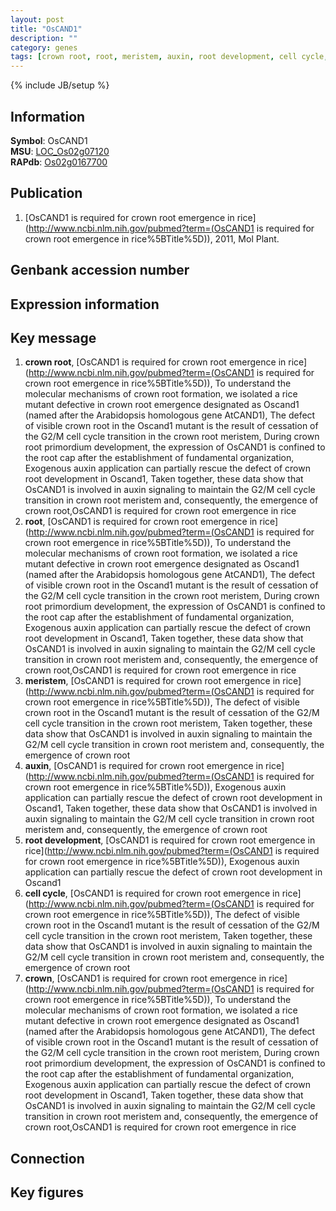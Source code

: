 ```yaml
---
layout: post
title: "OsCAND1"
description: ""
category: genes
tags: [crown root, root, meristem, auxin, root development, cell cycle, crown, Gene]
---
```

{% include JB/setup %}

## Information
__Symbol__: OsCAND1  
__MSU__: [LOC_Os02g07120](http://rice.plantbiology.msu.edu/cgi-bin/ORF_infopage.cgi?orf=LOC_Os02g07120)  
__RAPdb__: [Os02g0167700](http://rapdb.dna.affrc.go.jp/viewer/gbrowse_details/irgsp1?name=Os02g0167700)  

## Publication
1. [OsCAND1 is required for crown root emergence in rice](http://www.ncbi.nlm.nih.gov/pubmed?term=(OsCAND1 is required for crown root emergence in rice%5BTitle%5D)), 2011, Mol Plant.

## Genbank accession number

## Expression information

## Key message
1. __crown root__, [OsCAND1 is required for crown root emergence in rice](http://www.ncbi.nlm.nih.gov/pubmed?term=(OsCAND1 is required for crown root emergence in rice%5BTitle%5D)),  To understand the molecular mechanisms of crown root formation, we isolated a rice mutant defective in crown root emergence designated as Oscand1 (named after the Arabidopsis homologous gene AtCAND1), The defect of visible crown root in the Oscand1 mutant is the result of cessation of the G2/M cell cycle transition in the crown root meristem, During crown root primordium development, the expression of OsCAND1 is confined to the root cap after the establishment of fundamental organization, Exogenous auxin application can partially rescue the defect of crown root development in Oscand1, Taken together, these data show that OsCAND1 is involved in auxin signaling to maintain the G2/M cell cycle transition in crown root meristem and, consequently, the emergence of crown root,OsCAND1 is required for crown root emergence in rice
2. __root__, [OsCAND1 is required for crown root emergence in rice](http://www.ncbi.nlm.nih.gov/pubmed?term=(OsCAND1 is required for crown root emergence in rice%5BTitle%5D)),  To understand the molecular mechanisms of crown root formation, we isolated a rice mutant defective in crown root emergence designated as Oscand1 (named after the Arabidopsis homologous gene AtCAND1), The defect of visible crown root in the Oscand1 mutant is the result of cessation of the G2/M cell cycle transition in the crown root meristem, During crown root primordium development, the expression of OsCAND1 is confined to the root cap after the establishment of fundamental organization, Exogenous auxin application can partially rescue the defect of crown root development in Oscand1, Taken together, these data show that OsCAND1 is involved in auxin signaling to maintain the G2/M cell cycle transition in crown root meristem and, consequently, the emergence of crown root,OsCAND1 is required for crown root emergence in rice
3. __meristem__, [OsCAND1 is required for crown root emergence in rice](http://www.ncbi.nlm.nih.gov/pubmed?term=(OsCAND1 is required for crown root emergence in rice%5BTitle%5D)),  The defect of visible crown root in the Oscand1 mutant is the result of cessation of the G2/M cell cycle transition in the crown root meristem, Taken together, these data show that OsCAND1 is involved in auxin signaling to maintain the G2/M cell cycle transition in crown root meristem and, consequently, the emergence of crown root
4. __auxin__, [OsCAND1 is required for crown root emergence in rice](http://www.ncbi.nlm.nih.gov/pubmed?term=(OsCAND1 is required for crown root emergence in rice%5BTitle%5D)),  Exogenous auxin application can partially rescue the defect of crown root development in Oscand1, Taken together, these data show that OsCAND1 is involved in auxin signaling to maintain the G2/M cell cycle transition in crown root meristem and, consequently, the emergence of crown root
5. __root development__, [OsCAND1 is required for crown root emergence in rice](http://www.ncbi.nlm.nih.gov/pubmed?term=(OsCAND1 is required for crown root emergence in rice%5BTitle%5D)),  Exogenous auxin application can partially rescue the defect of crown root development in Oscand1
6. __cell cycle__, [OsCAND1 is required for crown root emergence in rice](http://www.ncbi.nlm.nih.gov/pubmed?term=(OsCAND1 is required for crown root emergence in rice%5BTitle%5D)),  The defect of visible crown root in the Oscand1 mutant is the result of cessation of the G2/M cell cycle transition in the crown root meristem, Taken together, these data show that OsCAND1 is involved in auxin signaling to maintain the G2/M cell cycle transition in crown root meristem and, consequently, the emergence of crown root
7. __crown__, [OsCAND1 is required for crown root emergence in rice](http://www.ncbi.nlm.nih.gov/pubmed?term=(OsCAND1 is required for crown root emergence in rice%5BTitle%5D)),  To understand the molecular mechanisms of crown root formation, we isolated a rice mutant defective in crown root emergence designated as Oscand1 (named after the Arabidopsis homologous gene AtCAND1), The defect of visible crown root in the Oscand1 mutant is the result of cessation of the G2/M cell cycle transition in the crown root meristem, During crown root primordium development, the expression of OsCAND1 is confined to the root cap after the establishment of fundamental organization, Exogenous auxin application can partially rescue the defect of crown root development in Oscand1, Taken together, these data show that OsCAND1 is involved in auxin signaling to maintain the G2/M cell cycle transition in crown root meristem and, consequently, the emergence of crown root,OsCAND1 is required for crown root emergence in rice

## Connection

## Key figures


